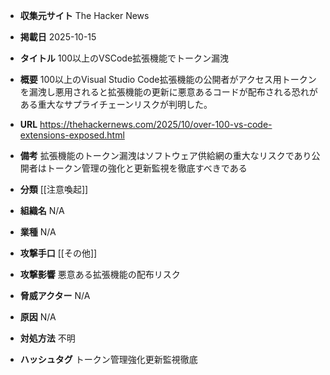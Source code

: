 - **収集元サイト**
The Hacker News

- **掲載日**
2025-10-15

- **タイトル**
100以上のVSCode拡張機能でトークン漏洩

- **概要**
100以上のVisual Studio Code拡張機能の公開者がアクセス用トークンを漏洩し悪用されると拡張機能の更新に悪意あるコードが配布される恐れがある重大なサプライチェーンリスクが判明した。

- **URL**
https://thehackernews.com/2025/10/over-100-vs-code-extensions-exposed.html

- **備考**
拡張機能のトークン漏洩はソフトウェア供給網の重大なリスクであり公開者はトークン管理の強化と更新監視を徹底すべきである

- **分類**
[[注意喚起]]

- **組織名**
N/A

- **業種**
N/A

- **攻撃手口**
[[その他]]

- **攻撃影響**
悪意ある拡張機能の配布リスク

- **脅威アクター**
N/A

- **原因**
N/A

- **対処方法**
不明

- **ハッシュタグ**
トークン管理強化更新監視徹底
